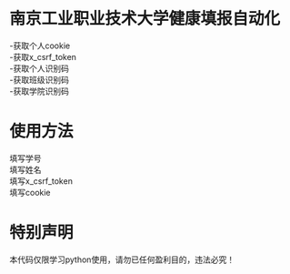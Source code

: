 # **南京工业职业技术大学健康填报自动化**  
-获取个人cookie  
-获取x_csrf_token  
-获取个人识别码  
-获取班级识别码  
-获取学院识别码  
# **使用方法**  
填写学号  
填写姓名  
填写x_csrf_token  
填写cookie
# **特别声明**  
本代码仅限学习python使用，请勿已任何盈利目的，违法必究！
